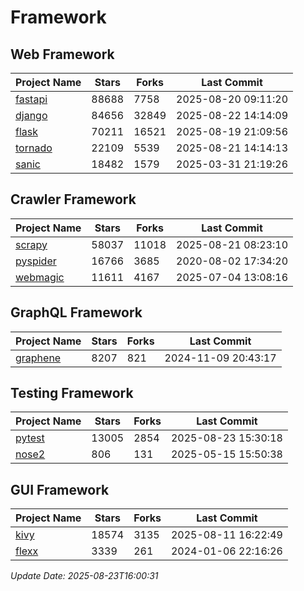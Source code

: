 # Framework

## Web Framework
| Project Name | Stars | Forks | Last Commit |
| ------------ | ----- | ----- | ----------- |
| [fastapi](https://github.com/fastapi/fastapi) | 88688 | 7758 | 2025-08-20 09:11:20 |
| [django](https://github.com/django/django) | 84656 | 32849 | 2025-08-22 14:14:09 |
| [flask](https://github.com/pallets/flask) | 70211 | 16521 | 2025-08-19 21:09:56 |
| [tornado](https://github.com/tornadoweb/tornado) | 22109 | 5539 | 2025-08-21 14:14:13 |
| [sanic](https://github.com/sanic-org/sanic) | 18482 | 1579 | 2025-03-31 21:19:26 |

## Crawler Framework
| Project Name | Stars | Forks | Last Commit |
| ------------ | ----- | ----- | ----------- |
| [scrapy](https://github.com/scrapy/scrapy) | 58037 | 11018 | 2025-08-21 08:23:10 |
| [pyspider](https://github.com/binux/pyspider) | 16766 | 3685 | 2020-08-02 17:34:20 |
| [webmagic](https://github.com/code4craft/webmagic) | 11611 | 4167 | 2025-07-04 13:08:16 |

## GraphQL Framework
| Project Name | Stars | Forks | Last Commit |
| ------------ | ----- | ----- | ----------- |
| [graphene](https://github.com/graphql-python/graphene) | 8207 | 821 | 2024-11-09 20:43:17 |

## Testing Framework
| Project Name | Stars | Forks | Last Commit |
| ------------ | ----- | ----- | ----------- |
| [pytest](https://github.com/pytest-dev/pytest) | 13005 | 2854 | 2025-08-23 15:30:18 |
| [nose2](https://github.com/nose-devs/nose2) | 806 | 131 | 2025-05-15 15:50:38 |

## GUI Framework
| Project Name | Stars | Forks | Last Commit |
| ------------ | ----- | ----- | ----------- |
| [kivy](https://github.com/kivy/kivy) | 18574 | 3135 | 2025-08-11 16:22:49 |
| [flexx](https://github.com/flexxui/flexx) | 3339 | 261 | 2024-01-06 22:16:26 |

*Update Date: 2025-08-23T16:00:31*